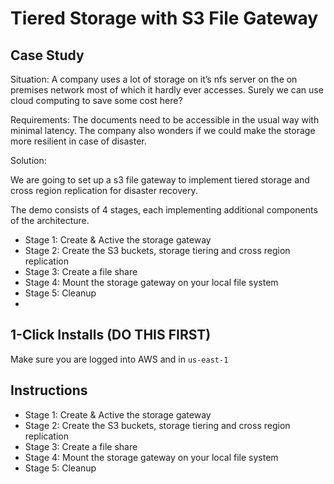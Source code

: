# Tiered Storage with S3 File Gateway

## Case Study

Situation:
A company uses a lot of storage on it’s nfs server on the on premises
network most of which it hardly ever accesses. Surely we can use cloud
computing to save some cost here?

Requirements:
The documents need to be accessible in the usual way with minimal
latency. The company also wonders if we could make the storage more
resilient in case of disaster.

Solution:

We are going to set up a s3 file gateway to implement tiered storage and cross region replication for disaster recovery.

The demo consists of 4 stages, each implementing additional components of the architecture.
- Stage 1: Create & Active the storage gateway
- Stage 2: Create the S3 buckets, storage tiering and cross region replication
- Stage 3: Create a file share
- Stage 4: Mount the storage gateway on your local file system
- Stage 5: Cleanup
- 
## 1-Click Installs (DO THIS FIRST)

Make sure you are logged into AWS and in `us-east-1`
## Instructions

- Stage 1: Create & Active the storage gateway
- Stage 2: Create the S3 buckets, storage tiering and cross region replication
- Stage 3: Create a file share
- Stage 4: Mount the storage gateway on your local file system
- Stage 5: Cleanup

